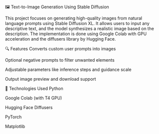 🖼️ Text-to-Image Generation Using Stable Diffusion

This project focuses on generating high-quality images from natural language prompts using Stable Diffusion XL. It allows users to input any descriptive text, and the model synthesizes a realistic image based on the description. The implementation is done using Google Colab with GPU acceleration and the diffusers library by Hugging Face.

🔍 Features
Converts custom user prompts into images

Optional negative prompts to filter unwanted elements

Adjustable parameters like inference steps and guidance scale

Output image preview and download support

🚀 Technologies Used
Python

Google Colab (with T4 GPU)

Hugging Face Diffusers

PyTorch

Matplotlib

